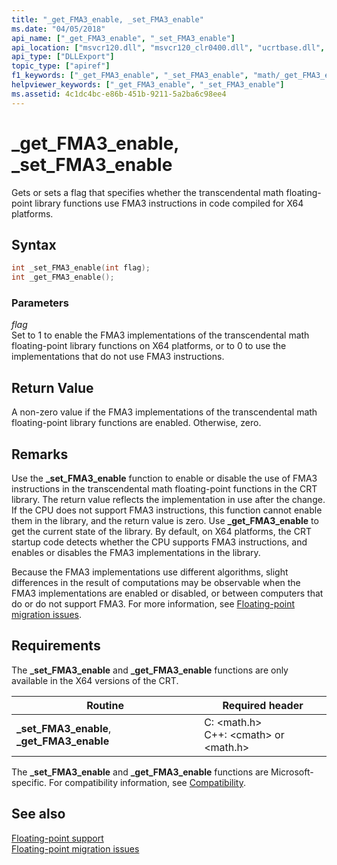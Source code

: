 ```yaml
---
title: "_get_FMA3_enable, _set_FMA3_enable"
ms.date: "04/05/2018"
api_name: ["_get_FMA3_enable", "_set_FMA3_enable"]
api_location: ["msvcr120.dll", "msvcr120_clr0400.dll", "ucrtbase.dll", "api-ms-win-crt-runtime-l1-1-0.dll"]
api_type: ["DLLExport"]
topic_type: ["apiref"]
f1_keywords: ["_get_FMA3_enable", "_set_FMA3_enable", "math/_get_FMA3_enable", "math/_set_FMA3_enable"]
helpviewer_keywords: ["_get_FMA3_enable", "_set_FMA3_enable"]
ms.assetid: 4c1dc4bc-e86b-451b-9211-5a2ba6c98ee4
---
```

# _get_FMA3_enable, _set_FMA3_enable

Gets or sets a flag that specifies whether the transcendental math floating-point library functions use FMA3 instructions in code compiled for X64 platforms.

## Syntax

```C
int _set_FMA3_enable(int flag);
int _get_FMA3_enable();
```

### Parameters

*flag*<br/>
Set to 1 to enable the FMA3 implementations of the transcendental math floating-point library functions on X64 platforms, or to 0 to use the implementations that do not use FMA3 instructions.

## Return Value

A non-zero value if the FMA3 implementations of the transcendental math floating-point library functions are enabled. Otherwise, zero.

## Remarks

Use the **_set_FMA3_enable** function to enable or disable the use of FMA3 instructions in the transcendental math floating-point functions in the CRT library. The return value reflects the implementation in use after the change. If the CPU does not support FMA3 instructions, this function cannot enable them in the library, and the return value is zero. Use **_get_FMA3_enable** to get the current state of the library. By default, on X64 platforms, the CRT startup code detects whether the CPU supports FMA3 instructions, and enables or disables the FMA3 implementations in the library.

Because the FMA3 implementations use different algorithms, slight differences in the result of computations may be observable when the FMA3 implementations are enabled or disabled, or between computers that do or do not support FMA3. For more information, see [Floating-point migration issues](../../porting/floating-point-migration-issues.md).

## Requirements

The **_set_FMA3_enable** and **_get_FMA3_enable** functions are only available in the X64 versions of the CRT.

|Routine|Required header|
|-------------|---------------------|
|**_set_FMA3_enable**, **_get_FMA3_enable**| C: \<math.h><br />C++: \<cmath> or \<math.h>|

The **_set_FMA3_enable** and **_get_FMA3_enable** functions are Microsoft-specific. For compatibility information, see [Compatibility](../../c-runtime-library/compatibility.md).

## See also

[Floating-point support](../../c-runtime-library/floating-point-support.md)<br/>
[Floating-point migration issues](../../porting/floating-point-migration-issues.md)<br/>
